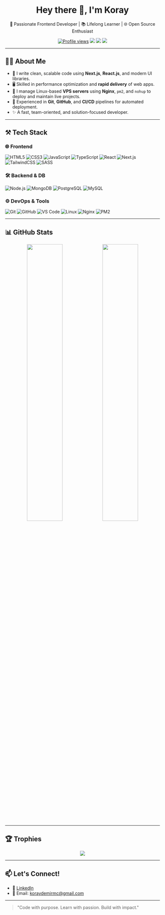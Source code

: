 <h1 align="center">Hey there 👋, I'm Koray</h1>
<p align="center">
  🚀 Passionate Frontend Developer | 📚 Lifelong Learner | 🌐 Open Source Enthusiast
</p>

<p align="center">
  <a href="https://github.com/koraydemir"><img src="https://komarev.com/ghpvc/?username=koraydemir&style=flat-square&color=blue" alt="Profile views" /></a>
  <a href="mailto:your.email@example.com"><img src="https://img.shields.io/badge/-Email-D14836?style=flat-square&logo=gmail&logoColor=white"/></a>
  <a href="https://linkedin.com/in/yourprofile"><img src="https://img.shields.io/badge/-LinkedIn-0077B5?style=flat-square&logo=linkedin&logoColor=white"/></a>
  <a href="https://yourwebsite.com"><img src="https://img.shields.io/badge/-Portfolio-FF5722?style=flat-square&logo=web&logoColor=white"/></a>
</p>

---

## 🧑‍💻 About Me

- 🎯 I write clean, scalable code using **Next.js**, **React.js**, and modern UI libraries.
- 🖥️ Skilled in performance optimization and **rapid delivery** of web apps.
- 🐧 I manage Linux-based **VPS servers** using **Nginx**, `pm2`, and `nohup` to deploy and maintain live projects.
- 🔧 Experienced in **Git**, **GitHub**, and **CI/CD** pipelines for automated deployment.
- ✨ A fast, team-oriented, and solution-focused developer.

---

## ⚒️ Tech Stack

### 🌐 Frontend
![HTML5](https://img.shields.io/badge/-HTML5-E34F26?style=for-the-badge&logo=html5&logoColor=white)
![CSS3](https://img.shields.io/badge/-CSS3-1572B6?style=for-the-badge&logo=css3)
![JavaScript](https://img.shields.io/badge/-JavaScript-F7DF1E?style=for-the-badge&logo=javascript&logoColor=black)
![TypeScript](https://img.shields.io/badge/-TypeScript-3178C6?style=for-the-badge&logo=typescript)
![React](https://img.shields.io/badge/-React-61DAFB?style=for-the-badge&logo=react&logoColor=black)
![Next.js](https://img.shields.io/badge/-Next.js-000000?style=for-the-badge&logo=nextdotjs)
![TailwindCSS](https://img.shields.io/badge/-TailwindCSS-06B6D4?style=for-the-badge&logo=tailwindcss)
![SASS](https://img.shields.io/badge/-SASS-CC6699?style=for-the-badge&logo=sass)

### 🛠 Backend & DB
![Node.js](https://img.shields.io/badge/-Node.js-339933?style=for-the-badge&logo=node.js&logoColor=white)
![MongoDB](https://img.shields.io/badge/-MongoDB-47A248?style=for-the-badge&logo=mongodb&logoColor=white)
![PostgreSQL](https://img.shields.io/badge/-PostgreSQL-4169E1?style=for-the-badge&logo=postgresql&logoColor=white)
![MySQL](https://img.shields.io/badge/-MySQL-00758F?style=for-the-badge&logo=mysql)

### ⚙️ DevOps & Tools
![Git](https://img.shields.io/badge/-Git-F05032?style=for-the-badge&logo=git&logoColor=white)
![GitHub](https://img.shields.io/badge/-GitHub-181717?style=for-the-badge&logo=github)
![VS Code](https://img.shields.io/badge/-VSCode-007ACC?style=for-the-badge&logo=visual-studio-code)
![Linux](https://img.shields.io/badge/-Linux-FCC624?style=for-the-badge&logo=linux&logoColor=black)
![Nginx](https://img.shields.io/badge/-Nginx-009639?style=for-the-badge&logo=nginx&logoColor=white)
![PM2](https://img.shields.io/badge/-PM2-2B037A?style=for-the-badge&logo=pm2&logoColor=white)

---

## 📊 GitHub Stats

<div align="center">
  <img src="https://github-readme-stats.vercel.app/api?username=koraydemir&show_icons=true&theme=radical" width="48%" />
  <img src="https://github-readme-streak-stats.herokuapp.com/?user=koraydemir&theme=radical" width="48%" />
</div>

---

## 🏆 Trophies

<p align="center">
  <img src="https://github-profile-trophy.vercel.app/?username=koraydemir&theme=radical&row=2&column=3" />
</p>

---

## 📫 Let's Connect!

- 💼 [LinkedIn](https://linkedin.com/in/koraydemir1)
- 📩 Email: koraydemirmc@gmail.com

---

> "Code with purpose. Learn with passion. Build with impact."


